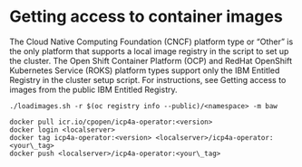 # Getting access to container images

The Cloud Native Computing Foundation (CNCF) platform type or “Other” is the only platform that
supports a local image registry in the script to set up the cluster. The Open Shift Container
Platform (OCP) and RedHat OpenShift Kubernetes Service (ROKS) platform types support only the IBM
Entitled Registry in the cluster setup script. For instructions, see Getting access to images from the public IBM Entitled
Registry.

```
./loadimages.sh -r $(oc registry info --public)/<namespace> -m baw
```

```
docker pull icr.io/cpopen/icp4a-operator:<version>
docker login <localserver>
docker tag icp4a-operator:<version> <localserver>/icp4a-operator:<your\_tag>
docker push <localserver>/icp4a-operator:<your\_tag>
```